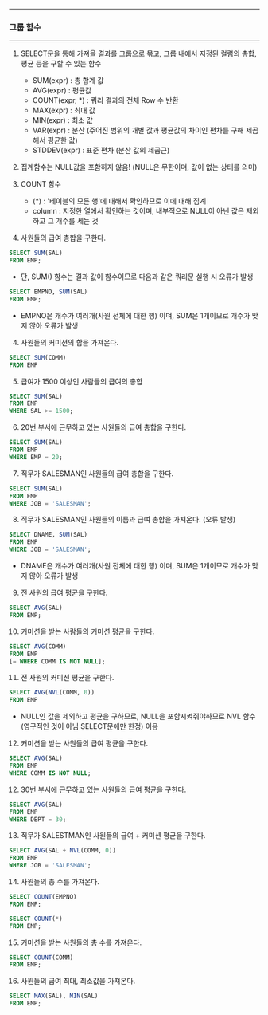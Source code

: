 -----
### 그룹 함수
-----
1. SELECT문을 통해 가져올 결과를 그룹으로 묶고, 그룹 내에서 지정된 컬럼의 총합, 평균 등을 구할 수 있는 함수
   - SUM(expr) : 총 합계 값
   - AVG(expr) : 평균값
   - COUNT(expr, *) : 쿼리 결과의 전체 Row 수 반환
   - MAX(expr) : 최대 값
   - MIN(expr) : 최소 값
   - VAR(expr) : 분산 (주어진 범위의 개별 값과 평균값의 차이인 편차를 구해 제곱해서 평균한 값)
   - STDDEV(expr) : 표준 편차 (분산 값의 제곱근)
2. 집계함수는 NULL값을 포함하지 않음! (NULL은 무한이며, 값이 없는 상태를 의미)
   
3. COUNT 함수
    - (*) : '테이블의 모든 행'에 대해서 확인하므로 이에 대해 집계
    - column : 지정한 열에서 확인하는 것이며, 내부적으로 NULL이 아닌 값은 제외하고 그 개수를 세는 것
    
4. 사원들의 급여 총합을 구한다.
```sql
SELECT SUM(SAL)
FROM EMP;
```

  - 단, SUM() 함수는 결과 값이 함수이므로 다음과 같은 쿼리문 실행 시 오류가 발생
```sql
SELECT EMPNO, SUM(SAL)
FROM EMP;
```
  - EMPNO은 개수가 여러개(사원 전체에 대한 행) 이며, SUM은 1개이므로 개수가 맞지 않아 오류가 발생
    
4. 사원들의 커미션의 합을 가져온다.
```sql
SELECT SUM(COMM)
FROM EMP
```

5. 급여가 1500 이상인 사람들의 급여의 총합
```sql
SELECT SUM(SAL)
FROM EMP
WHERE SAL >= 1500;
```

6. 20번 부서에 근무하고 있는 사원들의 급여 총합을 구한다.
```sql
SELECT SUM(SAL)
FROM EMP
WHERE EMP = 20;
```

7. 직무가 SALESMAN인 사원들의 급여 총합을 구한다.
```sql
SELECT SUM(SAL)
FROM EMP
WHERE JOB = 'SALESMAN';
```

8. 직무가 SALESMAN인 사원들의 이름과 급여 총합을 가져온다. (오류 발생)
```sql
SELECT DNAME, SUM(SAL)
FROM EMP
WHERE JOB = 'SALESMAN';
```

  - DNAME은 개수가 여러개(사원 전체에 대한 행) 이며, SUM은 1개이므로 개수가 맞지 않아 오류가 발생

9. 전 사원의 급여 평균을 구한다.
```sql
SELECT AVG(SAL)
FROM EMP;
```

10. 커미션을 받는 사람들의 커미션 평균을 구한다.
```sql
SELECT AVG(COMM)
FROM EMP
[= WHERE COMM IS NOT NULL];
```

11. 전 사원의 커미션 평균을 구한다.
```sql
SELECT AVG(NVL(COMM, 0))
FROM EMP
```
  - NULL인 값을 제외하고 평균을 구하므로, NULL을 포함시켜줘야하므로 NVL 함수(영구적인 것이 아님 SELECT문에만 한정) 이용

12. 커미션을 받는 사원들의 급여 평균을 구한다.
```sql
SELECT AVG(SAL)
FROM EMP
WHERE COMM IS NOT NULL;
```

12. 30번 부서에 근무하고 있는 사원들의 급여 평균을 구한다.
```sql
SELECT AVG(SAL)
FROM EMP
WHERE DEPT = 30;
```

13. 직무가 SALESTMAN인 사원들의 급여 + 커미션 평균을 구한다.
```sql
SELECT AVG(SAL + NVL(COMM, 0))
FROM EMP
WHERE JOB = 'SALESMAN';
```

14. 사원들의 총 수를 가져온다.
```sql
SELECT COUNT(EMPNO)
FROM EMP;
```
```sql
SELECT COUNT(*)
FROM EMP;
```

15. 커미션을 받는 사원들의 총 수를 가져온다.
```sql
SELECT COUNT(COMM)
FROM EMP;
```

16. 사원들의 급여 최대, 최소값을 가져온다.
```sql
SELECT MAX(SAL), MIN(SAL)
FROM EMP;
```
